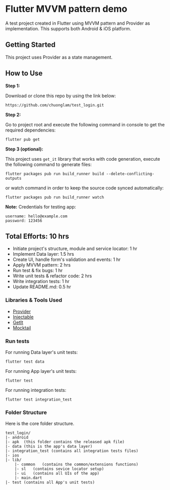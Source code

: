# Flutter MVVM pattern demo

A test project created in Flutter using MVVM pattern and Provider as implementation. This supports both Android & iOS platform.

## Getting Started

This project uses Provider as a state management.

## How to Use 

**Step 1:**

Download or clone this repo by using the link below:

```
https://github.com/chuonglam/test_login.git
```

**Step 2:**

Go to project root and execute the following command in console to get the required dependencies: 

```
flutter pub get 
```

**Step 3 (optional):**

This project uses `get_it` library that works with code generation, execute the following command to generate files:

```
flutter packages pub run build_runner build --delete-conflicting-outputs
```

or watch command in order to keep the source code synced automatically:

```
flutter packages pub run build_runner watch
```

**Note:** 
Credentials for testing app:

``` 
username: hello@example.com
password: 123456
```
## Total Efforts: 10 hrs

* Initiate project's structure, module and service locator: 1 hr
* Implement Data layer: 1.5 hrs
* Create UI, handle form's validation and events: 1 hr
* Apply MVVM pattern: 2 hrs
* Run test & fix bugs: 1 hr
* Write unit tests & refactor code: 2 hrs
* Write integration tests: 1 hr
* Update README.md: 0.5 hr

### Libraries & Tools Used

* [Provider](https://github.com/rrousselGit/provider)
* [Injectable](https://pub.dev/packages/injectable)
* [GetIt](https://github.com/fluttercommunity/get_it)
* [Mocktail](https://pub.dev/packages/mocktail)

### Run tests
For running Data layer's unit tests:
```
flutter test data
```

For running App layer's unit tests:
```
flutter test
```

For running integration tests:
```
flutter test integration_test
```

### Folder Structure
Here is the core folder structure.

```
test_login/
|- android
|- apk  (this folder contains the released apk file)
|- data (this is the app's data layer)
|- integration_test (contains all integration tests files)
|- ios
|- lib/
    |- common   (contains the common/extensions functions)
    |- sl   (contains sevice locator setup)
    |- ui   (contains all UIs of the app)
    |- main.dart
|- test (contains all App's unit tests)
```
